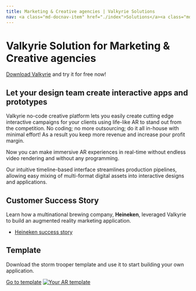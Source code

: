 ```yaml
---
title: Marketing & Creative agencies | Valkyrie Solutions
nav: <a class="md-docnav-item" href="./index">Solutions</a><a class="md-docnav-item" href="">Marketing &amp; Creative agencies</a>
---
```


# Valkyrie Solution for Marketing & Creative agencies

[Download Valkyrie](/vlk/downloads) and try it for free now!

## Let your design team create interactive apps and prototypes

Valkyrie no-code creative platform lets you easily create cutting edge interactive campaigns for your clients using life-like AR to stand out from the competition. No coding; no more outsourcing; do it all in-house with minimal effort! As a result you keep more revenue and increase pour profit margin.

Now you can make immersive AR experiences in real-time without endless video rendering and without any programming.

Our intuitive timeline-based interface streamlines production pipelines, allowing easy mixing of multi-format digital assets into interactive designs and applications.

## Customer Success Story
Learn how a multinational brewing company, **Heineken**, leveraged Valkyrie to build an augmented reality marketing application.

- [Heineken success story](../customers/heineken)

## Template
Download the storm trooper template and use it to start building your own application.

<a class="btn btn-primary" href="/md/docs/VlkSamples/ar-storm-trooper">Go to template</a>
<a href="/md/docs/VlkSamples/ar-storm-trooper"><img src= "https://cdn2.talansoft.com/ftp/img/www/Marketing-and-Creative-Agencies.jpg" alt="Your AR template" /></a>
